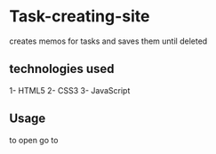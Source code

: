 # Task-creating-site
creates memos for tasks and saves them until deleted

## technologies used 

1- HTML5
2- CSS3
3- JavaScript

## Usage
to open go to 

